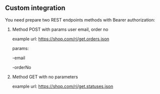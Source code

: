 ## Custom integration

You need prepare two REST endpoints methods with Bearer authorization:

1. Method POST with params user email, order no
   
   example url: https://shop.com/rj/get.orders.json

   params:

      -email

      -orderNo
   
3. Method GET with no parameters

   example url: https://shop.com/rj/get.statuses.json

